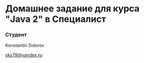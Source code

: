 ﻿# Домашнее задание для курса "Java 2" в Специалист


### Студент
Konstantin Sidorov

sks79@yandex.ru
